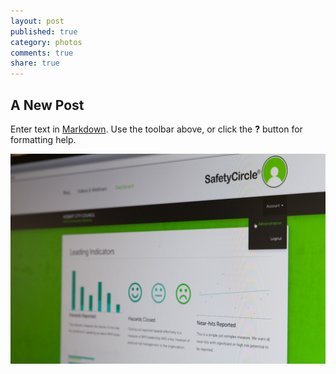 ```yaml
---
layout: post
published: true
category: photos
comments: true
share: true
---
```


## A New Post

Enter text in [Markdown](http://daringfireball.net/projects/markdown/). Use the toolbar above, or click the **?** button for formatting help.


![dashboard-4.jpg](/images/dashboard-4.jpg)